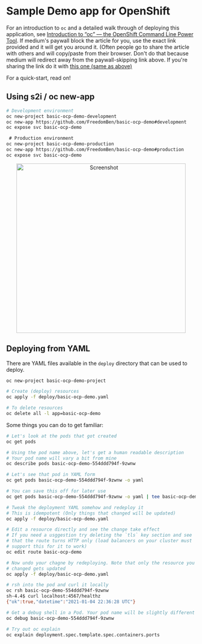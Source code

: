 # Sample Demo app for OpenShift

For an introduction to `oc` and a detailed walk through of deploying this application, see [Introduction to “oc” — the OpenShift Command Line Power Tool](https://freedomben.medium.com/introduction-to-oc-the-openshift-command-line-power-tool-cdcd399b4048?sk=125cc573ea371d91b7eb922cf3193f57).  If medium's paywall block the article for you, use the exact link provided and it will get you around it.  (Often people go to share the article with others and will copy/paste from their browser.  Don't do that because medium will redirect away from the paywall-skipping link above.  If you're sharing the link do it with [this one (same as above)](https://freedomben.medium.com/introduction-to-oc-the-openshift-command-line-power-tool-cdcd399b4048?sk=125cc573ea371d91b7eb922cf3193f57)

For a quick-start, read on!

## Using s2i / oc new-app

```bash
# Development environment
oc new-project basic-ocp-demo-development
oc new-app https://github.com/FreedomBen/basic-ocp-demo#development
oc expose svc basic-ocp-demo

 # Production environment
oc new-project basic-ocp-demo-production
oc new-app https://github.com/FreedomBen/basic-ocp-demo#production
oc expose svc basic-ocp-demo
```

<p align="center">
  <img src="https://github.com/FreedomBen/basic-ocp-demo/blob/master/example.png?raw=true" alt="Screenshot" width="450" />
</p>

## Deploying from YAML

There are YAML files available in the `deploy` directory that can be used to deploy.

```bash
oc new-project basic-ocp-demo-project

# Create (deploy) resources
oc apply -f deploy/basic-ocp-demo.yaml

# To delete resources
oc delete all -l app=basic-ocp-demo
```

Some things you can do to get familiar:

```bash
# Let's look at the pods that got created
oc get pods

# Using the pod name above, let's get a human readable description
# Your pod name will vary a bit from mine
oc describe pods basic-ocp-demo-554ddd794f-9zwnw

# Let's see that pod in YAML form
oc get pods basic-ocp-demo-554ddd794f-9zwnw -o yaml

# You can save this off for later use
oc get pods basic-ocp-demo-554ddd794f-9zwnw -o yaml | tee basic-ocp-demo-pod.yaml

# Tweak the deployment YAML somehow and redeploy it
# This is idempotent (Only things that changed will be updated)
oc apply -f deploy/basic-ocp-demo.yaml

# Edit a resource directly and see the change take effect
# If you need a usggestion try deleting the `tls` key section and see
# that the route turns HTTP only (load balancers on your cluster must
# support this for it to work)
oc edit route basic-ocp-demo

# Now undo your chagne by redeploying. Note that only the resource you
# changed gets updated
oc apply -f deploy/basic-ocp-demo.yaml

# rsh into the pod and curl it locally
oc rsh basic-ocp-demo-554ddd794f-9zwnw
sh-4.4$ curl localhost:4567/healthz
{"ok":true,"datetime":"2021-01-04 22:36:28 UTC"}

# Get a debug shell in a Pod. Your pod name will be slightly different
oc debug basic-ocp-demo-554ddd794f-9zwnw

# Try out oc explain
oc explain deployment.spec.template.spec.containers.ports
```

